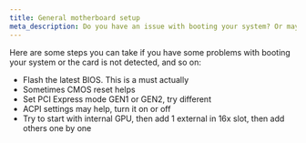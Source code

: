 ```yaml
---
title: General motherboard setup
meta_description: Do you have an issue with booting your system? Or maybe the card is not detected? Here are several ways to bring things back to normal.
---
```


Here are some steps you can take if you have some problems with booting your system or the card is not detected, and so on:
- Flash the latest BIOS. This is a must actually
- Sometimes CMOS reset helps
- Set PCI Express mode GEN1 or GEN2, try different
- ACPI settings may help, turn it on or off
- Try to start with internal GPU, then add 1 external in 16x slot, then add others one by one
